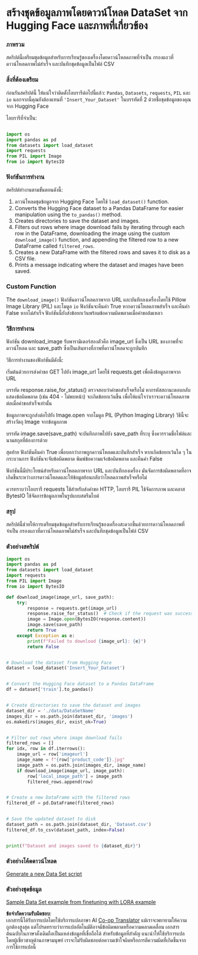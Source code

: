 <!--
CO_OP_TRANSLATOR_METADATA:
{
  "original_hash": "3cd0b727945d57998f1096763df56a84",
  "translation_date": "2025-05-09T20:24:37+00:00",
  "source_file": "md/03.FineTuning/CreatingSampleData.md",
  "language_code": "th"
}
-->
# สร้างชุดข้อมูลภาพโดยดาวน์โหลด DataSet จาก Hugging Face และภาพที่เกี่ยวข้อง


### ภาพรวม

สคริปต์นี้เตรียมชุดข้อมูลสำหรับการเรียนรู้ของเครื่องโดยดาวน์โหลดภาพที่จำเป็น กรองแถวที่ดาวน์โหลดภาพไม่สำเร็จ และบันทึกชุดข้อมูลเป็นไฟล์ CSV

### สิ่งที่ต้องเตรียม

ก่อนรันสคริปต์นี้ ให้แน่ใจว่าติดตั้งไลบรารีต่อไปนี้แล้ว: `Pandas`, `Datasets`, `requests`, `PIL` และ `io` นอกจากนี้คุณยังต้องแทนที่ `'Insert_Your_Dataset'` ในบรรทัดที่ 2 ด้วยชื่อชุดข้อมูลของคุณจาก Hugging Face

ไลบรารีที่จำเป็น:

```python

import os
import pandas as pd
from datasets import load_dataset
import requests
from PIL import Image
from io import BytesIO
```

### ฟังก์ชันการทำงาน

สคริปต์ทำงานตามขั้นตอนดังนี้:

1. ดาวน์โหลดชุดข้อมูลจาก Hugging Face โดยใช้ `load_dataset()` function.
2. Converts the Hugging Face dataset to a Pandas DataFrame for easier manipulation using the `to_pandas()` method.
3. Creates directories to save the dataset and images.
4. Filters out rows where image download fails by iterating through each row in the DataFrame, downloading the image using the custom `download_image()` function, and appending the filtered row to a new DataFrame called `filtered_rows`.
5. Creates a new DataFrame with the filtered rows and saves it to disk as a CSV file.
6. Prints a message indicating where the dataset and images have been saved.

### Custom Function

The `download_image()` ฟังก์ชันดาวน์โหลดภาพจาก URL และบันทึกลงเครื่องโดยใช้ Pillow Image Library (PIL) และโมดูล `io` ฟังก์ชันจะคืนค่า True หากดาวน์โหลดภาพสำเร็จ และคืนค่า False หากไม่สำเร็จ ฟังก์ชันนี้ยังส่งข้อยกเว้นพร้อมข้อความผิดพลาดเมื่อคำขอล้มเหลว

### วิธีการทำงาน

ฟังก์ชัน download_image รับพารามิเตอร์สองตัวคือ image_url ซึ่งเป็น URL ของภาพที่จะดาวน์โหลด และ save_path ซึ่งเป็นเส้นทางที่ภาพที่ดาวน์โหลดจะถูกบันทึก

วิธีการทำงานของฟังก์ชันมีดังนี้:

เริ่มต้นด้วยการส่งคำขอ GET ไปยัง image_url โดยใช้ requests.get เพื่อดึงข้อมูลภาพจาก URL

บรรทัด response.raise_for_status() ตรวจสอบว่าคำขอสำเร็จหรือไม่ หากรหัสสถานะตอบกลับแสดงข้อผิดพลาด (เช่น 404 - ไม่พบหน้า) จะเกิดข้อยกเว้นขึ้น เพื่อให้แน่ใจว่าเราจะดาวน์โหลดภาพต่อเมื่อคำขอสำเร็จเท่านั้น

ข้อมูลภาพจะถูกส่งต่อไปยัง Image.open จากโมดูล PIL (Python Imaging Library) วิธีนี้จะสร้างวัตถุ Image จากข้อมูลภาพ

บรรทัด image.save(save_path) จะบันทึกภาพไปยัง save_path ที่ระบุ ซึ่งควรรวมชื่อไฟล์และนามสกุลที่ต้องการด้วย

สุดท้าย ฟังก์ชันคืนค่า True เพื่อบอกว่าภาพถูกดาวน์โหลดและบันทึกสำเร็จ หากเกิดข้อยกเว้นใด ๆ ในกระบวนการ ฟังก์ชันจะจับข้อผิดพลาด พิมพ์ข้อความแจ้งข้อผิดพลาด และคืนค่า False

ฟังก์ชันนี้มีประโยชน์สำหรับดาวน์โหลดภาพจาก URL และบันทึกลงเครื่อง มันจัดการข้อผิดพลาดที่อาจเกิดขึ้นระหว่างการดาวน์โหลดและให้ข้อมูลย้อนกลับว่าโหลดภาพสำเร็จหรือไม่

ควรทราบว่าไลบรารี requests ใช้สำหรับส่งคำขอ HTTP, ไลบรารี PIL ใช้จัดการภาพ และคลาส BytesIO ใช้จัดการข้อมูลภาพในรูปแบบสตรีมไบต์



### สรุป

สคริปต์นี้ช่วยให้การเตรียมชุดข้อมูลสำหรับการเรียนรู้ของเครื่องสะดวกขึ้นด้วยการดาวน์โหลดภาพที่จำเป็น กรองแถวที่ดาวน์โหลดภาพไม่สำเร็จ และบันทึกชุดข้อมูลเป็นไฟล์ CSV

### ตัวอย่างสคริปต์

```python
import os
import pandas as pd
from datasets import load_dataset
import requests
from PIL import Image
from io import BytesIO

def download_image(image_url, save_path):
    try:
        response = requests.get(image_url)
        response.raise_for_status()  # Check if the request was successful
        image = Image.open(BytesIO(response.content))
        image.save(save_path)
        return True
    except Exception as e:
        print(f"Failed to download {image_url}: {e}")
        return False


# Download the dataset from Hugging Face
dataset = load_dataset('Insert_Your_Dataset')


# Convert the Hugging Face dataset to a Pandas DataFrame
df = dataset['train'].to_pandas()


# Create directories to save the dataset and images
dataset_dir = './data/DataSetName'
images_dir = os.path.join(dataset_dir, 'images')
os.makedirs(images_dir, exist_ok=True)


# Filter out rows where image download fails
filtered_rows = []
for idx, row in df.iterrows():
    image_url = row['imageurl']
    image_name = f"{row['product_code']}.jpg"
    image_path = os.path.join(images_dir, image_name)
    if download_image(image_url, image_path):
        row['local_image_path'] = image_path
        filtered_rows.append(row)


# Create a new DataFrame with the filtered rows
filtered_df = pd.DataFrame(filtered_rows)


# Save the updated dataset to disk
dataset_path = os.path.join(dataset_dir, 'Dataset.csv')
filtered_df.to_csv(dataset_path, index=False)


print(f"Dataset and images saved to {dataset_dir}")
```

### ตัวอย่างโค้ดดาวน์โหลด  
[Generate a new Data Set script](../../../../code/04.Finetuning/generate_dataset.py)

### ตัวอย่างชุดข้อมูล  
[Sample Data Set example from finetuning with LORA example](../../../../code/04.Finetuning/olive-ort-example/dataset/dataset-classification.json)

**ข้อจำกัดความรับผิดชอบ**:  
เอกสารนี้ได้รับการแปลโดยใช้บริการแปลภาษา AI [Co-op Translator](https://github.com/Azure/co-op-translator) แม้เราจะพยายามให้ความถูกต้องสูงสุด แต่โปรดทราบว่าการแปลอัตโนมัติอาจมีข้อผิดพลาดหรือความคลาดเคลื่อน เอกสารต้นฉบับในภาษาดั้งเดิมถือเป็นแหล่งข้อมูลที่เชื่อถือได้ สำหรับข้อมูลที่สำคัญ แนะนำให้ใช้บริการแปลโดยผู้เชี่ยวชาญด้านภาษามนุษย์ เราจะไม่รับผิดชอบต่อความเข้าใจผิดหรือการตีความผิดที่เกิดขึ้นจากการใช้การแปลนี้